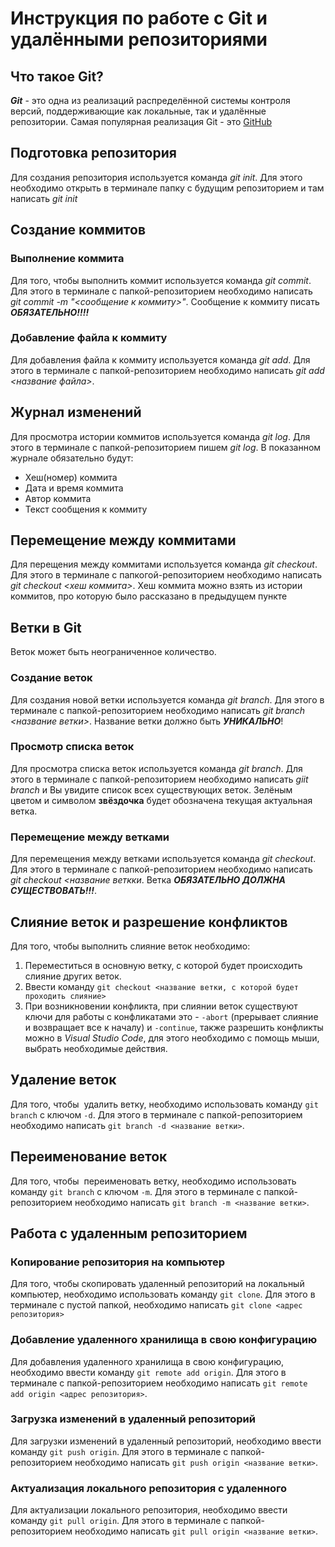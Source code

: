 # Инструкция по работе с Git и удалёнными репозиториями

## Что такое Git?
***Git*** - это одна из реализаций распределённой системы контроля версий, поддерживающие как локальные, так и удалённые репозитории. Самая популярная реализация Git - это [GitHub](https://github.com)

## Подготовка репозитория
Для создания репозитория используется команда *git init*. Для этого необходимо открыть в терминале папку с будущим репозиторием и там написать *git init*

## Создание коммитов

### Выполнение коммита
Для того, чтобы выполнить коммит используется команда *git commit*. Для этого в терминале с папкой-репозиторием необходимо написать *git commit -m "<сообщение к коммиту>"*. Сообщение к коммиту писать ***ОБЯЗАТЕЛЬНО!!!!***

### Добавление файла к коммиту
Для добавления файла к коммиту используется команда *git add*. Для этого в терминале с папкой-репозиторием необходимо написать *git add <название файла>*.

## Журнал изменений
Для просмотра истории коммитов используется команда *git log*. Для этого в терминале с папкой-репозиторием пишем *git log*. В показанном журнале обязательно будут:
* Хеш(номер) коммита
* Дата и время коммита
* Автор коммита
* Текст сообщения к коммиту

## Перемещение между коммитами
Для перещения между коммитами используется команда *git checkout*. Для этого в терминале с папкогой-репозиторием необходимо написать *git checkout <хеш коммита>*. Хеш коммита можно взять из истории коммитов, про которую было рассказано в предыдущем пункте

## Ветки в Git

Веток может быть неограниченное количество.

### Создание веток
Для создания новой ветки используется команда *git branch*. Для этого в терминале с папкой-репозиторием необходимо написать *git branch <название ветки>*. Название ветки должно быть ***УНИКАЛЬНО***!

### Просмотр списка веток
Для просмотра списка веток используется команда *git branch*. Для этого в терминале с папкой-репозиторием необходимо написать *giit branch* и Вы увидите список всех существующих веток. Зелёным цветом и символом **звёздочка** будет обозначена текущая актуальная ветка.

### Перемещение между ветками
Для перемещения между ветками используется команда *git checkout*. Для этого в терминале с папкой-репозиторием необходимо написать *git checkout <название веткки*. Ветка ***ОБЯЗАТЕЛЬНО ДОЛЖНА СУЩЕСТВОВАТЬ!!!***. 

## Слияние веток и разрешение конфликтов
Для того, чтобы выполнить слияние веток необходимо:
1. Переместиться в основную ветку, с которой будет происходить слияние других веток.
2. Ввести команду `git checkout <название ветки, с которой будет проходить слияние>`
3. При возникновении конфликта, при слиянии веток существуют ключи для работы с конфликатами это - `-abort` (прерывает слияние и возвращает все к началу) и `-continue`, также разрешить конфликты можно в *Visual Studio Code*, для этого необходимо с помощь мыши, выбрать необходимые действия.

## Удаление веток
Для того, чтобы  удалить ветку, необходимо использовать команду `git branch` с ключом `-d`.
Для этого в терминале с папкой-репозиторием необходимо написать `git branch -d <название ветки>`.

## Переименование веток
Для того, чтобы  переименовать ветку, необходимо использовать команду `git branch` с ключом `-m`.
Для этого в терминале с папкой-репозиторием необходимо написать `git branch -m <название ветки>`.

## Работа с удаленным репозиторием

### Копирование репозитория на компьютер
Для того, чтобы скопировать удаленный репозиторий на локальный компьютер, необходимо использовать команду `git clone`.
Для этого в терминале с пустой папкой, необходимо написать `git clone <адрес репозитория>`


### Добавление удаленного хранилища в свою конфигурацию
Для добавления удаленного хранилища в свою конфигурацию, необходимо ввести команду `git remote add origin`.
Для этого в терминале с папкой-репозиторием необходимо написать `git remote add origin <адрес репозитория>`.


### Загрузка изменений в удаленный репозиторий
Для загрузки изменений в удаленный репозиторий, необходимо ввести команду `git push origin`.
Для этого в терминале с папкой-репозиторием необходимо написать `git push origin <название ветки>`.


### Актуализация локального репозитория с удаленного
Для актуализации локального репозитория, необходимо ввести команду `git pull origin`.
Для этого в терминале с папкой-репозиторием необходимо написать `git pull origin <название ветки>`.
